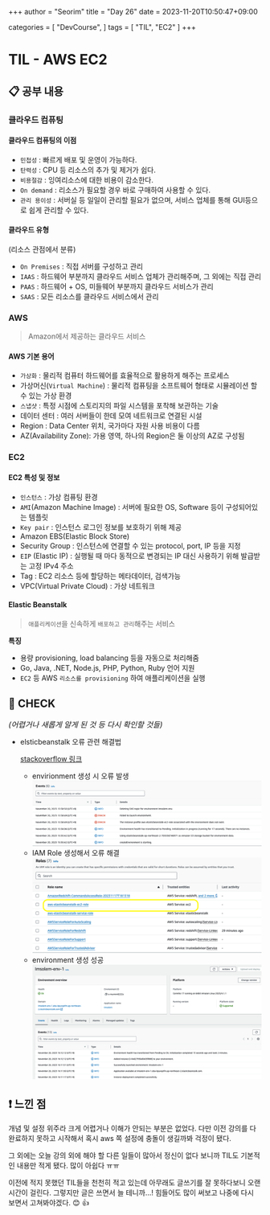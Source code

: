 +++
author = "Seorim"
title =  "Day 26"
date = 2023-11-20T10:50:47+09:00

categories = [
    "DevCourse",
]
tags = [
    "TIL", "EC2"
]
+++

# TIL - AWS EC2

## 📋 공부 내용

### 클라우드 컴퓨팅

#### 클라우드 컴퓨팅의 이점

-   `민첩성` : 빠르게 배포 및 운영이 가능하다.
-   `탄력성` : CPU 등 리소스의 추가 및 제거가 쉽다.
-   `비용절감` : 잉여리소스에 대한 비용이 감소한다.
-   `On demand` : 리소스가 필요할 경우 바로 구매하여 사용할 수 있다.
-   `관리 용이성` : 서버실 등 일일이 관리할 필요가 없으며, 서비스 업체를 통해 GUI등으로 쉽게 관리할 수 있다.

#### 클라우드 유형

(리소스 관점에서 분류)

-   `On Premises` : 직접 서버를 구성하고 관리
-   `IAAS` : 하드웨어 부분까지 클라우드 서비스 업체가 관리해주며, 그 외에는 직접 관리
-   `PAAS` : 하드웨어 + OS, 미들웨어 부분까지 클라우드 서비스가 관리
-   `SAAS` : 모든 리소스를 클라우드 서비스에서 관리

### AWS

> Amazon에서 제공하는 클라우드 서비스

#### AWS 기본 용어

-   `가상화` : 물리적 컴퓨터 하드웨어를 효율적으로 활용하게 해주는 프로세스
-   가상머신(`Virtual Machine`) : 물리적 컴퓨팅을 소프트웨어 형태로 시뮬레이션 할 수 있는 가상 환경
-   `스냅샷` : 특정 시점에 스토리지의 파일 시스템을 포착해 보관하는 기술
-   데이터 센터 : 여러 서버들이 한데 모여 네트워크로 연결된 시설
-   Region : Data Center 위치, 국가마다 자원 사용 비용이 다름
-   AZ(Availability Zone): 가용 영역, 하나의 Region은 둘 이상의 AZ로 구성됨

### EC2

#### EC2 특성 및 정보

-   `인스턴스` : 가상 컴퓨팅 환경
-   `AMI`(Amazon Machine Image) : 서버에 필요한 OS, Software 등이 구성되어있는 템플릿
-   `Key pair` : 인스턴스 로그인 정보를 보호하기 위해 제공
-   Amazon EBS(Elastic Block Store)
-   Security Group : 인스턴스에 연결할 수 있는 protocol, port, IP 등을 지정
-   `EIP` (Elastic IP) : 실행될 때 마다 동적으로 변경되는 IP 대신 사용하기 위해 발급받는 고정 IPv4 주소
-   Tag : EC2 리소스 등에 할당하는 메타데이터, 검색가능
-   VPC(Virtual Private Cloud) : 가상 네트워크

#### Elastic Beanstalk

> `애플리케이션`을 신속하게 `배포하고 관리`해주는 서비스

**특징**

-   용량 provisioning, load balancing 등을 자동으로 처리해줌
-   Go, Java, .NET, Node.js, PHP, Python, Ruby 언어 지원
-   `EC2` 등 AWS `리소스를 provisioning` 하여 애플리케이션을 실행

## 👀 CHECK

_<span style = "font-size:15px">(어렵거나 새롭게 알게 된 것 등 다시 확인할 것들)</span>_

-   elsticbeanstalk 오류 관련 해결법

    [stackoverflow 링크](https://stackoverflow.com/questions/30790666/error-with-not-existing-instance-profile-while-trying-to-get-a-django-project-ru)

    -   envirionment 생성 시 오류 발생
        ![](day-26-1.png)
    -   IAM Role 생성해서 오류 해결
        ![](day-26-2.png)
    -   environment 생성 성공
        ![](day-26-3.png)

## ❗ 느낀 점

개념 및 설정 위주라 크게 어렵거나 이해가 안되는 부분은 없었다. 다만 이전 강의를 다 완료하지 못하고 시작해서 혹시 aws 쪽 설정에 충돌이 생길까봐 걱정이 됐다.

그 외에는 오늘 강의 외에 해야 할 다른 일들이 많아서 정신이 없다 보니까 TIL도 기본적인 내용만 적게 됐다. 많이 아쉽다 ㅠㅠ

이전에 적지 못했던 TIL들을 천천히 적고 있는데 아무래도 글쓰기를 잘 못하다보니 오랜 시간이 걸린다. 그렇지만 글은 쓰면서 늘 테니까...! 힘들어도 많이 써보고 나중에 다시 보면서 고쳐봐야겠다. :blush: :+1:
